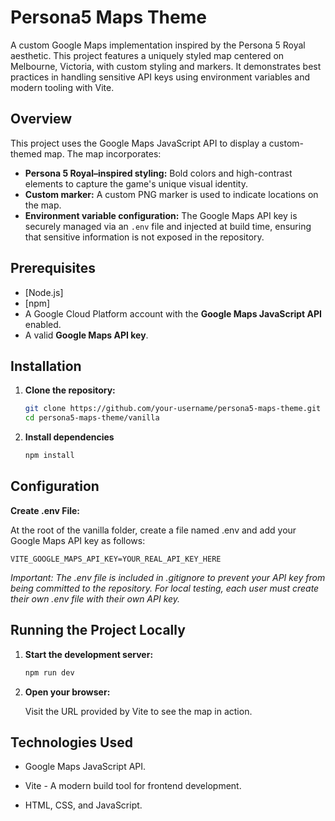 # Persona5 Maps Theme

A custom Google Maps implementation inspired by the Persona 5 Royal aesthetic. This project features a uniquely styled map centered on Melbourne, Victoria, with custom styling and markers. It demonstrates best practices in handling sensitive API keys using environment variables and modern tooling with Vite.

## Overview

This project uses the Google Maps JavaScript API to display a custom-themed map. The map incorporates:

- **Persona 5 Royal–inspired styling:** Bold colors and high-contrast elements to capture the game's unique visual identity.
- **Custom marker:** A custom PNG marker is used to indicate locations on the map.
- **Environment variable configuration:** The Google Maps API key is securely managed via an `.env` file and injected at build time, ensuring that sensitive information is not exposed in the repository.

## Prerequisites

- [Node.js]
- [npm]
- A Google Cloud Platform account with the **Google Maps JavaScript API** enabled.
- A valid **Google Maps API key**.

## Installation

1. **Clone the repository:**

   ```bash
   git clone https://github.com/your-username/persona5-maps-theme.git
   cd persona5-maps-theme/vanilla

2. **Install dependencies**
    
    ```bash
    npm install

## Configuration

**Create .env File:**

At the root of the vanilla folder, create a file named .env and add your Google Maps API key as follows:

    VITE_GOOGLE_MAPS_API_KEY=YOUR_REAL_API_KEY_HERE

*Important: The .env file is included in .gitignore to prevent your API key from being committed to the repository. For local testing, each user must create their own .env file with their own API key.*

## Running the Project Locally

1. **Start the development server:**

    ```bash
    npm run dev

2. **Open your browser:**

    Visit the URL provided by Vite to see the map in action.

## Technologies Used

- Google Maps JavaScript API.

- Vite - A modern build tool for frontend development.

- HTML, CSS, and JavaScript.




